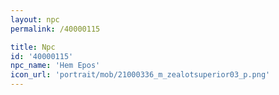 ```yaml
---
layout: npc
permalink: /40000115

title: Npc
id: '40000115'
npc_name: 'Hem Epos'
icon_url: 'portrait/mob/21000336_m_zealotsuperior03_p.png'
---
```

